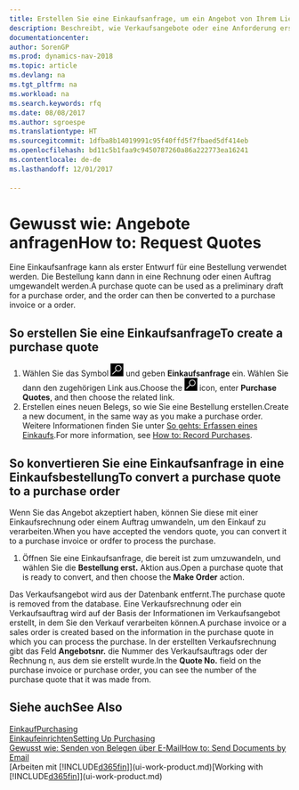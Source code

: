 ```yaml
---
title: Erstellen Sie eine Einkaufsanfrage, um ein Angebot von Ihrem Lieferanten anzufordern
description: Beschreibt, wie Verkaufsangebote oder eine Anforderung erstellt wird, um Ihr Angebot zu erfassen, um unter bestimmten Bedingungen einem Kunden zu verkaufen.
documentationcenter: 
author: SorenGP
ms.prod: dynamics-nav-2018
ms.topic: article
ms.devlang: na
ms.tgt_pltfrm: na
ms.workload: na
ms.search.keywords: rfq
ms.date: 08/08/2017
ms.author: sgroespe
ms.translationtype: HT
ms.sourcegitcommit: 1dfba8b14019991c95f40ffd5f7fbaed5df414eb
ms.openlocfilehash: bd11c5b1faa9c9450787260a86a222773ea16241
ms.contentlocale: de-de
ms.lasthandoff: 12/01/2017

---
```

# <a name="how-to-request-quotes"></a><span data-ttu-id="50acb-103">Gewusst wie: Angebote anfragen</span><span class="sxs-lookup"><span data-stu-id="50acb-103">How to: Request Quotes</span></span>
<span data-ttu-id="50acb-104">Eine Einkaufsanfrage kann als erster Entwurf für eine Bestellung verwendet werden. Die Bestellung kann dann in eine Rechnung oder einen Auftrag umgewandelt werden.</span><span class="sxs-lookup"><span data-stu-id="50acb-104">A purchase quote can be used as a preliminary draft for a purchase order, and the order can then be converted to a purchase invoice or a order.</span></span>


## <a name="to-create-a-purchase-quote"></a><span data-ttu-id="50acb-105">So erstellen Sie eine Einkaufsanfrage</span><span class="sxs-lookup"><span data-stu-id="50acb-105">To create a purchase quote</span></span>
1. <span data-ttu-id="50acb-106">Wählen Sie das Symbol ![Nach Seite oder Bericht suchen](media/ui-search/search_small.png "Nach Seite oder Bericht suchen") und geben **Einkaufsanfrage** ein. Wählen Sie dann den zugehörigen Link aus.</span><span class="sxs-lookup"><span data-stu-id="50acb-106">Choose the ![Search for Page or Report](media/ui-search/search_small.png "Search for Page or Report icon") icon, enter **Purchase Quotes**, and then choose the related link.</span></span>
2. <span data-ttu-id="50acb-107">Erstellen eines neuen Belegs, so wie Sie eine Bestellung erstellen.</span><span class="sxs-lookup"><span data-stu-id="50acb-107">Create a new document, in the same way as you make a purchase order.</span></span> <span data-ttu-id="50acb-108">Weitere Informationen finden Sie unter [So gehts: Erfassen eines Einkaufs](purchasing-how-record-purchases.md).</span><span class="sxs-lookup"><span data-stu-id="50acb-108">For more information, see [How to: Record Purchases](purchasing-how-record-purchases.md).</span></span>

## <a name="to-convert-a-purchase-quote-to-a-purchase-order"></a><span data-ttu-id="50acb-109">So konvertieren Sie eine Einkaufsanfrage in eine Einkaufsbestellung</span><span class="sxs-lookup"><span data-stu-id="50acb-109">To convert a purchase quote to a purchase order</span></span>
<span data-ttu-id="50acb-110">Wenn Sie das Angebot akzeptiert haben, können Sie diese mit einer Einkaufsrechnung oder einem Auftrag umwandeln, um den Einkauf zu verarbeiten.</span><span class="sxs-lookup"><span data-stu-id="50acb-110">When you have accepted the vendors quote, you can convert it to a purchase invoice or ordfer to process the purchase.</span></span>

1. <span data-ttu-id="50acb-111">Öffnen Sie eine Einkaufsanfrage, die bereit ist zum umzuwandeln, und wählen Sie die **Bestellung erst.** Aktion aus.</span><span class="sxs-lookup"><span data-stu-id="50acb-111">Open a purchase quote that is ready to convert, and then choose the **Make Order** action.</span></span>

<span data-ttu-id="50acb-112">Das Verkaufsangebot wird aus der Datenbank entfernt.</span><span class="sxs-lookup"><span data-stu-id="50acb-112">The purchase quote is removed from the database.</span></span> <span data-ttu-id="50acb-113">Eine Verkaufsrechnung oder ein Verkaufsauftrag wird auf der Basis der Informationen im Verkaufsangebot erstellt, in dem Sie den Verkauf verarbeiten können.</span><span class="sxs-lookup"><span data-stu-id="50acb-113">A purchase invoice or a sales order is created based on the information in the purchase quote in which you can process the purchase.</span></span> <span data-ttu-id="50acb-114">In der erstellten Verkaufsrechnung gibt das Feld **Angebotsnr.** die Nummer des Verkaufsauftrags oder der Rechnung  n, aus dem sie erstellt wurde.</span><span class="sxs-lookup"><span data-stu-id="50acb-114">In the **Quote No.** field on the purchase invoice or purchase order, you can see the number of the purchase quote that it was made from.</span></span>

## <a name="see-also"></a><span data-ttu-id="50acb-115">Siehe auch</span><span class="sxs-lookup"><span data-stu-id="50acb-115">See Also</span></span>
[<span data-ttu-id="50acb-116">Einkauf</span><span class="sxs-lookup"><span data-stu-id="50acb-116">Purchasing</span></span>](purchasing-manage-purchasing.md)  
[<span data-ttu-id="50acb-117">Einkaufeinrichten</span><span class="sxs-lookup"><span data-stu-id="50acb-117">Setting Up Purchasing</span></span>](purchasing-setup-purchasing.md)  
[<span data-ttu-id="50acb-118">Gewusst wie: Senden von Belegen über E-Mail</span><span class="sxs-lookup"><span data-stu-id="50acb-118">How to: Send Documents by Email</span></span>](ui-how-send-documents-email.md)  
<span data-ttu-id="50acb-119">[Arbeiten mit [!INCLUDE[d365fin](includes/d365fin_md.md)]](ui-work-product.md)</span><span class="sxs-lookup"><span data-stu-id="50acb-119">[Working with [!INCLUDE[d365fin](includes/d365fin_md.md)]](ui-work-product.md)</span></span>

